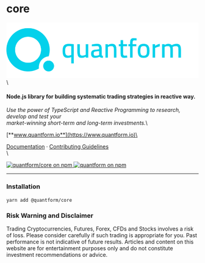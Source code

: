 # core

![quantform-logo](https://raw.githubusercontent.com/quantform/quantform/main/quantform.svg)\


#### Node.js library for building systematic trading strategies in reactive way.

_Use the power of TypeScript and Reactive Programming to research, develop and test your_\
_market-winning short-term and long-term investments._\


[**www.quantform.io**](https://www.quantform.io)\


[Documentation](https://developer.quantform.io/) · [Contributing Guidelines](CONTRIBUTING.md)\
\


[![quantform/core on npm](https://img.shields.io/npm/v/@quantform/core.svg?logo=npm\&logoColor=fff\&label=@quantform/core\&color=03D1EB) ](https://www.npmjs.com/package/@quantform/core)  [![quantform on npm](https://img.shields.io/badge/license-MIT-blue.svg)](LICENSE.md)

***

### Installation

```
yarn add @quantform/core
```

### Risk Warning and Disclaimer

Trading Cryptocurrencies, Futures, Forex, CFDs and Stocks involves a risk of loss. Please consider carefully if such trading is appropriate for you. Past performance is not indicative of future results. Articles and content on this website are for entertainment purposes only and do not constitute investment recommendations or advice.
